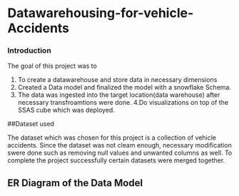 # Datawarehousing-for-vehicle-Accidents

### Introduction 

The goal of this project was to
1. To create a datawarehouse and store data in necessary dimensions
2. Created a Data model and finalized the model with a snowflake Schema.
3. The data was ingested into the target location(data warehouse) after necessary transfroamtions were done.
4.Do visualizations on top of the  SSAS cube which was deployed.

##Dataset used

The dataset which was chosen for this project is a collection of vehicle accidents. Since the dataset was not cleam enough, necessary modification swere done such as removing null values and unwanted columns as well. To complete the project successfully certain datasets were merged together.

## ER Diagram of the Data Model

